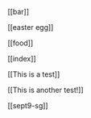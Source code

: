 [[bar]]

[[easter egg]]

[[food]]

[[index]]

[[This is a test]]

[[This is another test!]]

[[sept9-sg]]
